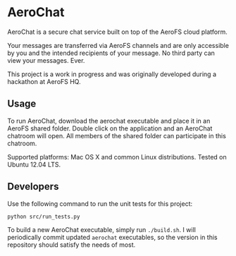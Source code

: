 AeroChat
===

AeroChat is a secure chat service built on top of the AeroFS cloud platform.

Your messages are transferred via AeroFS channels and are only accessible by you and the intended recipients of your message. No third party can view your messages. Ever.

This project is a work in progress and was originally developed during a hackathon at AeroFS HQ.

Usage
---

To run AeroChat, download the aerochat executable and place it in an AeroFS shared folder. Double click on the application and an AeroChat chatroom will open. All members of the shared folder can participate in this chatroom.

Supported platforms: Mac OS X and common Linux distributions. Tested on Ubuntu 12.04 LTS.

Developers
---
Use the following command to run the unit tests for this project:

    python src/run_tests.py

To build a new AeroChat executable, simply run `./build.sh`. I will periodically commit updated `aerochat` executables, so the version in this repository should satisfy the needs of most.
